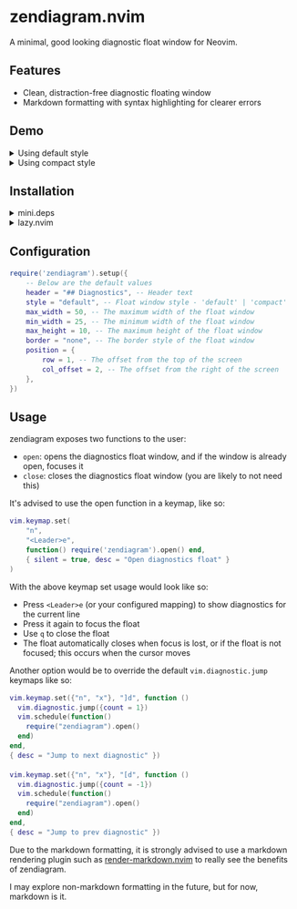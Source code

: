 # zendiagram.nvim

A minimal, good looking diagnostic float window for Neovim.

## Features

- Clean, distraction-free diagnostic floating window
- Markdown formatting with syntax highlighting for clearer errors

## Demo

<details>
  <summary>Using default style</summary>

Multiple diagnostics:
<img src="https://github.com/caliguIa/zendiagram.nvim/blob/main/assets/default_multi.png?raw=true" style="width: 100%"/>

</details>

<details>
  <summary>Using compact style</summary>

Multiple diagnostics:
<img src="https://github.com/caliguIa/zendiagram.nvim/blob/main/assets/compact_multi.png?raw=true" style="width: 100%"/>

Single diagnostic:
<img src="https://github.com/caliguIa/zendiagram.nvim/blob/main/assets/compact_single.png?raw=true" style="width: 100%"/>

</details>

## Installation

<details>
  <summary>mini.deps</summary>

Using [mini.deps](https://github.com/echasnovski/mini.nvim/blob/main/readmes/mini-deps.md):

```lua
add("caliguIa/zendiagram.nvim")
require('zendiagram').setup()
```

</details>

<details>
  <summary>lazy.nvim</summary>

Using [lazy.nvim](https://github.com/folke/lazy.nvim):

```lua
return {
    "caliguIa/zendiagram.nvim",
    opts = {},
}
```

</details>

## Configuration

```lua
require('zendiagram').setup({
    -- Below are the default values
    header = "## Diagnostics", -- Header text
    style = "default", -- Float window style - 'default' | 'compact'
    max_width = 50, -- The maximum width of the float window
    min_width = 25, -- The minimum width of the float window
    max_height = 10, -- The maximum height of the float window
    border = "none", -- The border style of the float window
    position = {
        row = 1, -- The offset from the top of the screen
        col_offset = 2, -- The offset from the right of the screen
    },
})
```

## Usage

zendiagram exposes two functions to the user:

- `open`: opens the diagnostics float window, and if the window is already open, focuses it
- `close`: closes the diagnostics float window (you are likely to not need this)

It's advised to use the open function in a keymap, like so:

```lua
vim.keymap.set(
    "n",
    "<Leader>e",
    function() require('zendiagram').open() end,
    { silent = true, desc = "Open diagnostics float" }
)
```

With the above keymap set usage would look like so:

- Press `<Leader>e` (or your configured mapping) to show diagnostics for the current line
- Press it again to focus the float
- Use `q` to close the float
- The float automatically closes when focus is lost, or if the float is not focused; this occurs when the cursor moves

Another option would be to override the default `vim.diagnostic.jump` keymaps like so:
```lua
vim.keymap.set({"n", "x"}, "]d", function ()
  vim.diagnostic.jump({count = 1})
  vim.schedule(function()
    require("zendiagram").open()
  end)
end,
{ desc = "Jump to next diagnostic" })

vim.keymap.set({"n", "x"}, "[d", function ()
  vim.diagnostic.jump({count = -1})
  vim.schedule(function()
    require("zendiagram").open()
  end)
end,
{ desc = "Jump to prev diagnostic" })
```

Due to the markdown formatting, it is strongly advised to use a markdown rendering plugin such as
[render-markdown.nvim](https://github.com/MeanderingProgrammer/render-markdown.nvim) to really see the benefits of zendiagram.

I may explore non-markdown formatting in the future, but for now, markdown is it.
